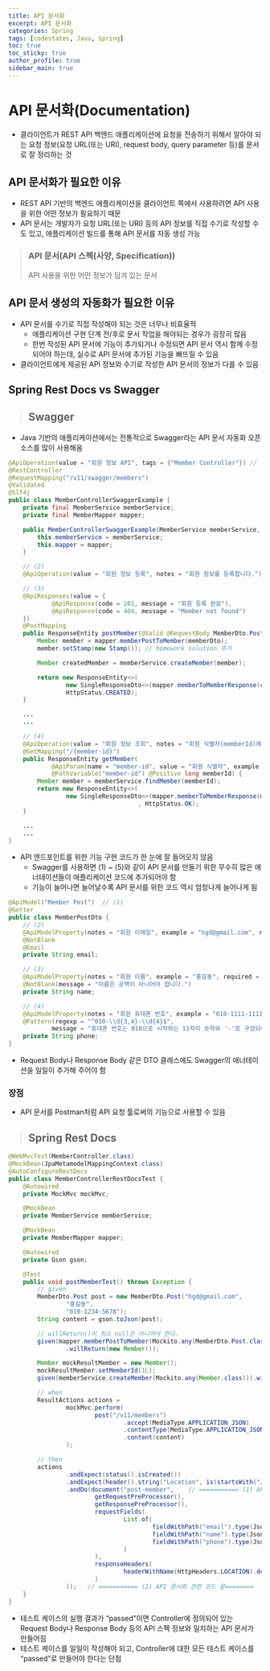 ```yaml
---
title: API 문서화
excerpt: API 문서화
categories: Spring
tags: [codestates, Java, Spring]
toc: true
toc_sticky: true
author_profile: true
sidebar_main: true
---
```


# API 문서화(Documentation)
- 클라이언트가 REST API 백엔드 애플리케이션에 요청을 전송하기 위해서 알아야 되는 요청 정보(요청 URL(또는 URI), request body, query parameter 등)를 문서로 잘 정리하는 것

## API 문서화가 필요한 이유
-  REST API 기반의 백엔드 애플리케이션을 클라이언트 쪽에서 사용하려면 API 사용을 위한 어떤 정보가 필요하기 때문
- API 문서는 개발자가 요청 URL(또는 URI) 등의 API 정보를 직접 수기로 작성할 수도 있고, 애플리케이션 빌드를 통해 API 문서를 자동 생성 가능
> ### API 문서(API 스펙(사양, Specification))  
> API 사용을 위한 어떤 정보가 담겨 있는 문서

## API 문서 생성의 자동화가 필요한 이유
- API 문서를 수기로 직접 작성해야 되는 것은 너무나 비효율적  
  - 애플리케이션 구현 단계 전/후로 문서 작업을 해야되는 경우가 굉장히 많음
  - 한번 작성된 API 문서에 기능이 추가되거나 수정되면 API 문서 역시 함께 수정되어야 하는데, 실수로 API 문서에 추가된 기능을 빠뜨릴 수 있음
- 클라이언트에게 제공된 API 정보와 수기로 작성한 API 문서의 정보가 다를 수 있음

## Spring Rest Docs vs Swagger

> ##  Swagger
- Java 기반의 애플리케이션에서는 전통적으로 Swagger라는 API 문서 자동화 오픈 소스를 많이 사용해옴
```Java
@ApiOperation(value = "회원 정보 API", tags = {"Member Controller"}) // (1)
@RestController
@RequestMapping("/v11/swagger/members")
@Validated
@Slf4j
public class MemberControllerSwaggerExample {
    private final MemberService memberService;
    private final MemberMapper mapper;

    public MemberControllerSwaggerExample(MemberService memberService, MemberMapper mapper) {
        this.memberService = memberService;
        this.mapper = mapper;
    }

    // (2)
    @ApiOperation(value = "회원 정보 등록", notes = "회원 정보를 등록합니다.")

    // (3)
    @ApiResponses(value = {
            @ApiResponse(code = 201, message = "회원 등록 완료"),
            @ApiResponse(code = 404, message = "Member not found")
    })
    @PostMapping
    public ResponseEntity postMember(@Valid @RequestBody MemberDto.Post memberDto) {
        Member member = mapper.memberPostToMember(memberDto);
        member.setStamp(new Stamp()); // homework solution 추가

        Member createdMember = memberService.createMember(member);

        return new ResponseEntity<>(
                new SingleResponseDto<>(mapper.memberToMemberResponse(createdMember)),
                HttpStatus.CREATED);
    }

    ...
    ...

    // (4)
    @ApiOperation(value = "회원 정보 조회", notes = "회원 식별자(memberId)에 해당하는 회원을 조회합니다.")
    @GetMapping("/{member-id}")
    public ResponseEntity getMember(
            @ApiParam(name = "member-id", value = "회원 식별자", example = "1")  // (5)
            @PathVariable("member-id") @Positive long memberId) {
        Member member = memberService.findMember(memberId);
        return new ResponseEntity<>(
                new SingleResponseDto<>(mapper.memberToMemberResponse(member))
                                    , HttpStatus.OK);
    }

    ...
    ...
}
```

- API 엔드포인트를 위한 기능 구현 코드가 한 눈에 잘 들어오지 않음 
  - Swagger를 사용하면 (1) ~ (5)와 같이 API 문서를 만들기 위한 무수히 많은 애너테이션들이 애플리케이션 코드에 추가되어야 함
  - 기능이 늘어나면 늘어날수록 API 문서를 위한 코드 역시 엄청나게 늘어나게 됨

```Java
@ApiModel("Member Post")  // (1)
@Getter
public class MemberPostDto {
    // (2)
    @ApiModelProperty(notes = "회원 이메일", example = "hgd@gmail.com", required = true)
    @NotBlank
    @Email
    private String email;

    // (3)
    @ApiModelProperty(notes = "회원 이름", example = "홍길동", required = true)
    @NotBlank(message = "이름은 공백이 아니어야 합니다.")
    private String name;

    // (4)
    @ApiModelProperty(notes = "회원 휴대폰 번호", example = "010-1111-1111", required = true)
    @Pattern(regexp = "^010-\\d{3,4}-\\d{4}$",
            message = "휴대폰 번호는 010으로 시작하는 11자리 숫자와 '-'로 구성되어야 합니다.")
    private String phone;
}
```
-  Request Body나 Response Body 같은 DTO 클래스에도 Swagger의 애너테이션을 일일이 추가해 주어야 함

### 장점
- API 문서를 Postman처럼 API 요청 툴로써의 기능으로 사용할 수 있음

> ## Spring Rest Docs
```Java
@WebMvcTest(MemberController.class)
@MockBean(JpaMetamodelMappingContext.class)
@AutoConfigureRestDocs
public class MemberControllerRestDocsTest {
    @Autowired
    private MockMvc mockMvc;

    @MockBean
    private MemberService memberService;

    @MockBean
    private MemberMapper mapper;

    @Autowired
    private Gson gson;

    @Test
    public void postMemberTest() throws Exception {
        // given
        MemberDto.Post post = new MemberDto.Post("hgd@gmail.com",
                "홍길동",
                "010-1234-5678");
        String content = gson.toJson(post);

        // willReturn()이 최소 null은 아니어야 한다.
        given(mapper.memberPostToMember(Mockito.any(MemberDto.Post.class)))
                .willReturn(new Member());

        Member mockResultMember = new Member();
        mockResultMember.setMemberId(1L);
        given(memberService.createMember(Mockito.any(Member.class))).willReturn(mockResultMember);

        // when
        ResultActions actions =
                mockMvc.perform(
                        post("/v11/members")
                                .accept(MediaType.APPLICATION_JSON)
                                .contentType(MediaType.APPLICATION_JSON)
                                .content(content)
                );

        // then
        actions
                .andExpect(status().isCreated())
                .andExpect(header().string("Location", is(startsWith("/v11/members/"))))
                .andDo(document("post-member",    // =========== (1) API 문서화 관련 코드 시작 ========
                        getRequestPreProcessor(),
                        getResponsePreProcessor(),
                        requestFields(
                                List.of(
                                        fieldWithPath("email").type(JsonFieldType.STRING).description("이메일"),
                                        fieldWithPath("name").type(JsonFieldType.STRING).description("이름"),
                                        fieldWithPath("phone").type(JsonFieldType.STRING).description("휴대폰 번호")
                                )
                        ),
                        responseHeaders(
                                headerWithName(HttpHeaders.LOCATION).description("Location header. 등록된 리소스의 URI")
                        )
                ));   // =========== (2) API 문서화 관련 코드 끝========
    }
}
```
- 테스트 케이스의 실행 결과가 “passed”이면 Controller에 정의되어 있는 Request Body나 Response Body 등의 API 스펙 정보와 일치하는 API 문서가 만들어짐
- 테스트 케이스를 일일이 작성해야 되고, Controller에 대한 모든 테스트 케이스를 “passed”로 만들어야 한다는 단점